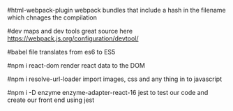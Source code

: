 #html-webpack-plugin
webpack bundles that include a hash in the filename which chnages the compilation

#dev maps and dev tools great source here
https://webpack.js.org/configuration/devtool/

#babel file
translates from es6 to ES5

#npm i react-dom
render react data to the DOM

#npm i resolve-url-loader
import images, css and any thing in to javascript 

#npm i -D enzyme enzyme-adapter-react-16 jest
to test our code and create our front end using jest